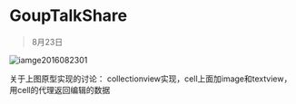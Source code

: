 # GoupTalkShare


>8月23日

![iamge2016082301](https://github.com/Kuntanury/GoupTalkShare/images/2016082301.png)

关于上图原型实现的讨论：
collectionview实现，cell上面加image和textview，用cell的代理返回编辑的数据
